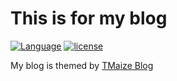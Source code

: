 # This is for my blog

[![Language](https://img.shields.io/badge/Jekyll-Theme-blue)](https://github.com/TMaize/tmaize-blog)
[![license](https://img.shields.io/github/license/TMaize/tmaize-blog)](https://github.com/TMaize/tmaize-blog)


My blog is themed by [TMaize Blog](https://blog.tmaize.net/)

